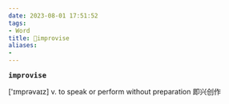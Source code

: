 ```yaml
---
date: 2023-08-01 17:51:52
tags: 
- Word
title: 📖improvise
aliases: 
- 
---
```


<pre><strong>improvise</strong></pre>

['ɪmprəvaɪz]
v. to speak or perform without preparation 即兴创作
